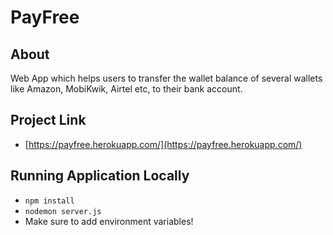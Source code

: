 # PayFree

## About
Web App which helps users to transfer the wallet balance of several wallets like Amazon, MobiKwik, Airtel etc, to their bank account.


## Project Link

- [https://payfree.herokuapp.com/](https://payfree.herokuapp.com/)

## Running Application Locally

- `npm install`
- `nodemon server.js`
- Make sure to add environment variables!
